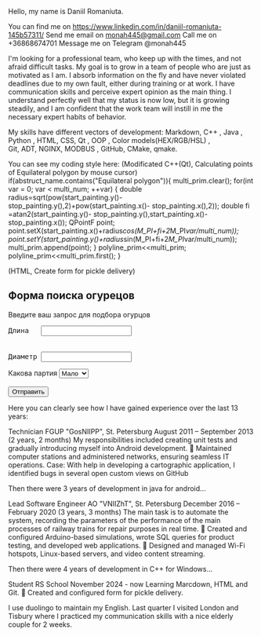 Hello, my name is Daniil Romaniuta.

You can find me on 
	https://www.linkedin.com/in/daniil-romaniuta-145b57311/
Send me email on 
	monah445@gmail.com
Call me on 
	+36868674701
Message me on Telegram
	@monah445

I'm looking for a professional team, who keep up with the times, and not afraid difficult tasks. My goal is to grow in a team of people who are just as motivated as I am. I absorb information on the fly and have never violated deadlines due to my own fault, either during training or at work. I have communication skills and perceive expert opinion as the main thing. I understand perfectly well that my status is now low, but it is growing steadily, and I am confident that the work team will instill in me the necessary expert habits of behavior.

My skills have different vectors of development:
	Markdown,  C++ , Java , Python ,
	HTML, CSS, 
	Qt , 
	OOP , Color models(HEX/RGB/HSL) ,  
	Git,
	ADT, NGINX, MODBUS , GitHub, CMake, qmake.

You can see my coding style here:
(Modificated C++(Qt), Calculating points of Equilateral polygon by mouse cursor)
if(abstruct_name.contains("Equilateral polygon")){
	multi_prim.clear();
	for(int var = 0; var < multi_num; ++var) {
		double radius=sqrt(pow(start_painting.y()- stop_painting.y(),2)+pow(start_painting.x()- stop_painting.x(),2));
		double fi =atan2(start_painting.y()- stop_painting.y(),start_painting.x()-stop_painting.x());
		QPointF point;
		point.setX(start_painting.x()+radius*cos(M_PI+fi+2*M_PI*var/multi_num));
		point.setY(start_painting.y()+radius*sin(M_PI+fi+2*M_PI*var/multi_num));
		multi_prim.append(point);
	}
	polyline_prim<<multi_prim;
	polyline_prim<<multi_prim.first();
}

(HTML, Create form for pickle delivery)
<h2>Форма поиска огурецов</h2>
<form action="/people">
  <label>
    Введите ваш запрос для подбора огурцов
    <br>
<pre>
Длина   <input type="text" name="lenght"> 
<br>
Диаметр <input type="text" name="diametr">
</pre>
  </label>
    Какова партия

  <select>
    <option name="size" value="1">Мало</option>
    <option name="size" value="3">Много</option>
    <option name="size" value="5">Все</option>
  </select>
  <br>
  <br>
  <button>Отправить</button>
</form>

Here you can clearly see how I have gained experience over the last 13 years:

Technician
FGUP "GosNIIPP", St. Petersburg
August 2011 – September 2013 (2 years, 2 months)
My responsibilities included creating unit tests and gradually introducing
myself into Android development.
 Maintained computer stations and administered networks,
ensuring seamless IT operations.
Сase: With help in developing a cartographic application, I identified bugs
in several open custom views on GitHub

Then there were 3 years of development in java for android...

Lead Software Engineer
AO "VNIIZhT", St. Petersburg
December 2016 – February 2020 (3 years, 3 months)
The main task is to automate the system, recording the parameters of the
performance of the main processes of railway trains for repair purposes in
real time.
 Created and configured Arduino-based simulations, wrote SQL
queries for product testing, and developed web applications.
 Designed and managed Wi-Fi hotspots, Linux-based servers, and
video content streaming.

Then there were 4 years of development in C++ for Windows...

Student RS School
November 2024 - now
Learning Marcdown, HTML and Git.
 Created and configured form for pickle delivery.

I use duolingo to maintain my English. Last quarter I visited London and Tisbury where I practiced my communication skills with a nice elderly couple for 2 weeks.

